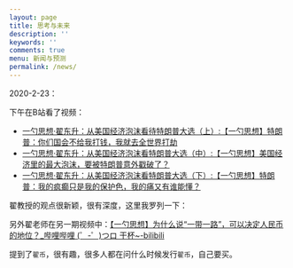 ```yaml
---
layout: page
title: 思考与未来
description: ''
keywords: ''
comments: true
menu: 新闻与预测
permalink: /news/
---
```


2020-2-23：

下午在B站看了视频：

- [一勺思想·翟东升：从美国经济泡沫看待特朗普大选（上）:【一勺思想】特朗普：你们国会不给我打钱，我就去全世界打劫](https://www.bilibili.com/video/av89705677)        
- [一勺思想·翟东升：从美国经济泡沫看特朗普大选（中）:【一勺思想】美国经济里的最大泡沫，要被特朗普意外戳破了？](https://www.bilibili.com/video/av90401423)            
- [一勺思想·翟东升：从美国经济泡沫看特朗普大选（下）:【一勺思想】特朗普：我的疯癫只是我的保护色，我的痛又有谁能懂？](https://www.bilibili.com/video/av90898351)            

翟教授的观点很新颖，很有深度，这里我罗列一下：

> 




另外翟老师在另一期视频中：[【一勺思想】为什么说“一带一路”，可以决定人民币的地位？_哔哩哔哩 (゜-゜)つロ 干杯~-bilibili](https://www.bilibili.com/video/av80996936)

提到了`翟币`，很有趣，很多人都在问什么时候发行`翟币`，自己要买。
